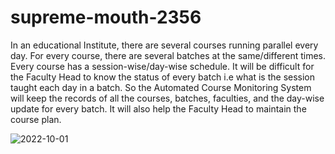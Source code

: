 # supreme-mouth-2356

In an educational  Institute, there are several courses running parallel every day. For every course, there are several batches at the same/different times. 
Every course has a session-wise/day-wise schedule. It will be difficult for the Faculty Head to know the status of every batch 
i.e what is the session taught each day in a batch.
So the Automated Course Monitoring System will keep the records of all the courses, batches, faculties, 
and the day-wise update for every batch. It will also help the Faculty Head to maintain the course plan.



![2022-10-01](https://user-images.githubusercontent.com/101567088/193406012-2326d94a-1c97-453e-82b4-731b4bd913ad.png)
